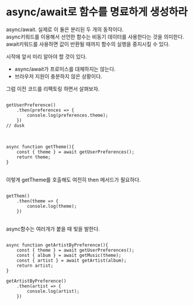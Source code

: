 # async/await로 함수를 명료하게 생성하라

async/await. 실제로 이 둘은 분리된 두 개의 동작이다.  
async키워드를 이용해서 선언한 함수는 비동기 데이터를 사용한다는 것을 의미한다.  
await키워드를 사용하면 값이 반환될 때까지 함수의 실행을 중지시킬 수 있다.  

시작에 앞서 미리 알아야 할 것이 있다. 
* async/await가 프로미스를 대체하지는 않는다. 
* 브라우저 지원이 충분하지 않은 상황이다. 


그럼 이전 코드를 리팩토링 하면서 살펴보자. 
<pre>
<code>
getUserPreference()
    .then(preferences => {
        console.log(preferences.theme);
    })
// dusk
</code>
</pre>

<pre>
<code>
async function getTheme(){
    const { theme } = await getUserPreferences();
    return theme;
}
</code>
</pre>
이렇게 getTheme를 호출해도 여전히 then 메서드가 필요하다.  

<pre>
<code>
getThem()
    .then(theme => {
        console.log(theme);
    })
</code>
</pre>

async함수는 여러개가 붙을 때 빛을 발한다. 

<pre>
<code>
async function getArtistByPreference(){
    const { theme } = await getUserPreferences();
    const { album } = await getMusic(theme);
    const { artist } = await getArtist(album);
    return artist;
}

getArtistByPreference()
    .then(artist => {
        console.log(artist);
    })
</code>
</pre>

